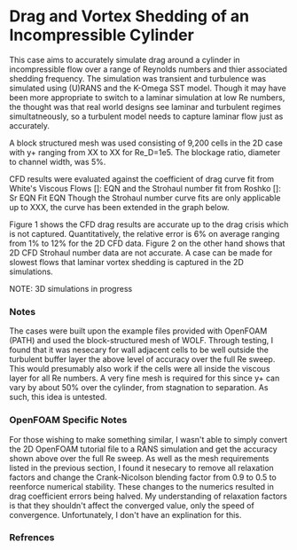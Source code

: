 # Drag and Vortex Shedding of an Incompressible Cylinder

This case aims to accurately simulate drag around a cylinder in incompressible flow over a range of Reynolds numbers and thier associated shedding frequency. The simulation was transient and turbulence was simulated using (U)RANS and the K-Omega SST model. Though it may have been more appropriate to switch to a laminar simulation at low Re numbers, the thought was that real world designs see laminar and turbulent regimes simultatneously, so a turbulent model needs to capture laminar flow just as accurately.

A block structured mesh was used consisting of 9,200 cells in the 2D case with y+ ranging from XX to XX for Re_D=1e5. The blockage ratio, diameter to channel width, was 5%.

CFD results were evaluated against the coefficient of drag curve fit from White's Viscous Flows []:
EQN
and the Strohaul number fit from Roshko []:
Sr EQN
Fit EQN
Though the Strohaul number curve fits are only applicable up to XXX, the curve has been extended in the graph below.

Figure 1 shows the CFD drag results are accurate up to the drag crisis which is not captured. Quantitatively, the relative error is 6% on average ranging from 1% to 12% for the 2D CFD data. Figure 2 on the other hand shows that 2D CFD Strohaul number data are not accurate. A case can be made for slowest flows that laminar vortex shedding is captured in the 2D simulations. 

NOTE: 3D simulations in progress

### Notes

The cases were built upon the example files provided with OpenFOAM (PATH) and used the block-structured mesh of WOLF. Through testing, I found that it was nesecary for wall adjacent cells to be well outside the turbulent buffer layer the above level of accuracy over the full Re sweep. This would presumably also work if the cells were all inside the viscous layer for all Re numbers. A very fine mesh is required for this since y+ can vary by about 50% over the cylinder, from stagnation to separation. As such, this idea is untested.

### OpenFOAM Specific Notes

For those wishing to make something similar, I wasn't able to simply convert the 2D OpenFOAM tutorial file to a RANS simulation and get the accuracy shown above over the full Re sweep. As well as the mesh requirements listed in the previous section, I found it nesecary to remove all relaxation factors and change the Crank-Nicolson blending factor from 0.9 to 0.5 to reenforce numerical stability. These changes to the numerics resulted in drag coefficient errors being halved. My understanding of relaxation factors is that they shouldn't affect the converged value, only the speed of convergence. Unfortunately, I don't have an explination for this. 

### Refrences
